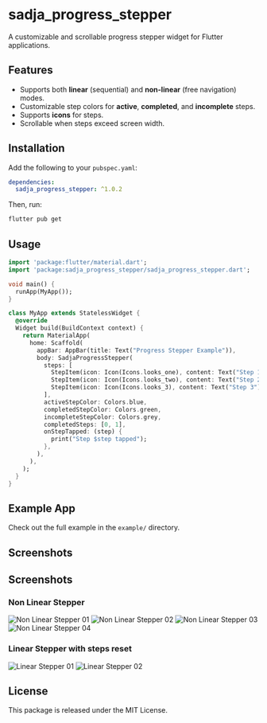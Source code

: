 # sadja_progress_stepper

A customizable and scrollable progress stepper widget for Flutter applications.

## Features
- Supports both **linear** (sequential) and **non-linear** (free navigation) modes.
- Customizable step colors for **active**, **completed**, and **incomplete** steps.
- Supports **icons** for steps.
- Scrollable when steps exceed screen width.

## Installation
Add the following to your `pubspec.yaml`:
```yaml
dependencies:
  sadja_progress_stepper: ^1.0.2
```

Then, run:

```bash
flutter pub get
```

## Usage

```dart
import 'package:flutter/material.dart';
import 'package:sadja_progress_stepper/sadja_progress_stepper.dart';

void main() {
  runApp(MyApp());
}

class MyApp extends StatelessWidget {
  @override
  Widget build(BuildContext context) {
    return MaterialApp(
      home: Scaffold(
        appBar: AppBar(title: Text("Progress Stepper Example")),
        body: SadjaProgressStepper(
          steps: [
            StepItem(icon: Icon(Icons.looks_one), content: Text("Step 1")),
            StepItem(icon: Icon(Icons.looks_two), content: Text("Step 2")),
            StepItem(icon: Icon(Icons.looks_3), content: Text("Step 3")),
          ],
          activeStepColor: Colors.blue,
          completedStepColor: Colors.green,
          incompleteStepColor: Colors.grey,
          completedSteps: [0, 1],
          onStepTapped: (step) {
            print("Step $step tapped");
          },
        ),
      ),
    );
  }
}
```

## Example App

Check out the full example in the `example/` directory.

## Screenshots

## Screenshots

### Non Linear Stepper  
![Non Linear Stepper 01](example/screenshots/non-linear-stepper01.png)
![Non Linear Stepper 02](example/screenshots/non-linear-stepper02.png)
![Non Linear Stepper 03](example/screenshots/non-linear-stepper03.png)
![Non Linear Stepper 04](example/screenshots/non-linear-stepper04-step-reset.png)


### Linear Stepper with steps reset 
![Linear Stepper 01](example/screenshots/linear-stepper-with-step-reset01.png)
![Linear Stepper 02](example/screenshots/linear-stepper-with-step-reset02.png)

## License

This package is released under the MIT License.